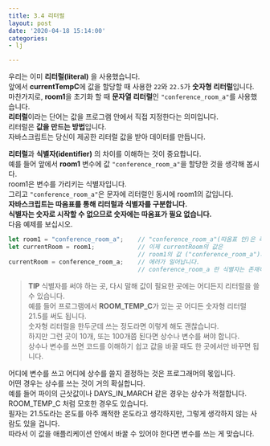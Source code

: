 ```yaml
---
title: 3.4 리터럴
layout: post
date: '2020-04-18 15:14:00'
categories:
- lj

---
```


우리는 이미 **리터럴(literal)** 을 사용했습니다.  
앞에서 **currentTempC**에 값을 할당할 때 사용한 `22`와 `22.5`가 **숫자형 리터럴**입니다.  
마찬가지로, **room1**을 초기화 할 때 **문자열 리터럴**인 `"conference_room_a"`를 사용했습니다.  
**리터럴**이라는 단어는 값을 프로그램 안에서 직접 지정한다는 의미입니다.  
리터럴은 **값을 만드는 방법**입니다.  
자바스크립트는 당신이 제공한 리터럴 값을 받아 데이터를 만듭니다.

**리터럴**과 **식별자(identifier)** 의 차이를 이해하는 것이 중요합니다.  
예를 들어 앞에서 **room1** 변수에 값 `"conference_room_a"`을 할당한 것을 생각해 봅시다.  
room1은 변수를 가리키는 식별자입니다.  
그리고 `"conference_room_a"`은 문자에 리터럴인 동시에 room1의 값입니다.  
**자바스크립트는 따옴표를 통해 리터럴과 식별자를 구분합니다.**  
**식별자는 숫자로 시작할 수 없으므로 숫자에는 따옴표가 필요 없습니다.**  
다음 예제를 보십시오.

```javascript
let room1 = "conference_room_a";    // "conference_room_a"(따옴표 안)은 리터럴입니다.
let currentRoom = room1;            // 이제 currentRoom의 값은
                                    // room1의 값 ("conference_room_a")과 같습니다.
currentRoom = conference_room_a;    // 에러가 일어납니다.
                                    // conference_room_a 란 식별자는 존재하지 않습니다.
```

> **TIP** 식별자를 써야 하는 곳, 다시 말해 값이 필요한 곳에는 어디든지 리터럴을 쓸 수 있습니다.  
> 예를 들어 프로그램에서 **ROOM_TEMP_C**가 있는 곳 어디든 숫자형 리터럴 21.5를 써도 됩니다.  
> 숫자형 리터럴을 한두군데 쓰는 정도라면 이렇게 해도 괜찮습니다.  
> 하지만 그런 곳이 10개, 또는 100개쯤 된다면 상수나 변수를 써야 합니다.  
> 상수나 변수를 쓰면 코드를 이해하기 쉽고 값을 바꿀 때도 한 곳에서만 바꾸면 됩니다.

어디에 변수를 쓰고 어디에 상수를 쓸지 결정하는 것은 프로그래머의 몫입니다.  
어떤 경우는 상수를 쓰는 것이 거의 확실합니다.  
예를 들어 파이의 근삿값이나 DAYS_IN_MARCH 같은 경우는 상수가 적절합니다.  
ROOM_TEMP_C 처럼 모호한 경우도 있습니다.  
필자는 21.5도라는 온도를 아주 쾌적한 온도라고 생각하지만, 그렇게 생각하지 않는 사람도 있을 겁니다.  
따라서 이 값을 애플리케이션 안에서 바꿀 수 있어야 한다면 변수를 쓰는 게 맞습니다.